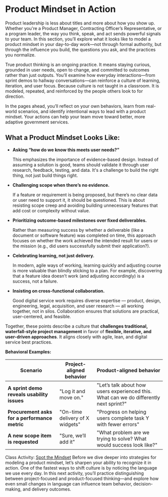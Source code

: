 # Product Mindset in Action 

Product leadership is less about titles and more about how you show up. Whether you're a Product Manager, Contracting Officer’s Representative, or a program leader, the way you think, speak, and act sends powerful signals to your team. In this section, you’ll explore what it looks like to model a product mindset in your day-to-day work—not through formal authority, but through the influence you build, the questions you ask, and the practices you normalize.

True product thinking is an ongoing practice. It means staying curious, grounded in user needs, open to change, and committed to outcomes rather than just outputs. You’ll examine how everyday interactions—from sprint demos to hallway conversations—can reinforce a culture of learning, iteration, and user focus. Because culture is not taught in a classroom. It is modeled, repeated, and reinforced by the people others look to for direction.

In the pages ahead, you’ll reflect on your own behaviors, learn from real-world scenarios, and identify intentional ways to lead with a product mindset. Your actions can help your team move toward better, more adaptive government services.

## What a Product Mindset Looks Like: 

* **Asking “how do we know this meets user needs?”**

  This emphasizes the importance of evidence-based design. Instead of assuming a solution is good, teams should validate it through user research, feedback, testing, and data. It's a challenge to build the right thing, not just build things right.

* **Challenging scope when there’s no evidence.**

  If a feature or requirement is being proposed, but there’s no clear data or user need to support it, it should be questioned. This is about resisting scope creep and avoiding building unnecessary features that add cost or complexity without value.

* **Prioritizing outcome-based milestones over fixed deliverables.**

  Rather than measuring success by whether a deliverable (like a document or software feature) was completed on time, this approach focuses on whether the work achieved the intended result for users or the mission (e.g., did users successfully submit their application?).

* **Celebrating learning, not just delivery.**

  In modern, agile ways of working, learning quickly and adjusting course is more valuable than blindly sticking to a plan. For example, discovering that a feature idea doesn’t work (and adjusting accordingly) is a success, not a failure.

* **Insisting on cross-functional collaboration.**

  Good digital service work requires diverse expertise — product, design, engineering, legal, acquisition, and user research — all working together, not in silos. Collaboration ensures that solutions are practical, user-centered, and feasible.

Together, these points describe a culture that **challenges traditional, waterfall-style project management** in favor of **flexible, iterative, and user-driven approaches**. It aligns closely with agile, lean, and digital service best practices.

**Behavioral Examples:** 

| Scenario | Project-aligned behavior | Product-aligned behavior |
| ----- | ----- | ----- |
| **A sprint demo reveals usability issues** | "Log it and move on." | "Let’s talk about how users experienced this. What can we do differently next sprint?" |
| **Procurement asks for a performance metric** | "On-time delivery of X widgets" | "Progress on helping users complete task Y with fewer errors" |
| **A new scope item is requested** | "Sure, we’ll add it" | "What problem are we trying to solve? What would success look like?" |

Class Activity: [Spot the Mindset](?tab=t.jpygjzcke3t4)  Before we dive deeper into strategies for modeling a product mindset, let’s sharpen your ability to recognize it in action. One of the fastest ways to shift culture is by noticing the language we use every day. In this next activity, you’ll practice distinguishing between project-focused and product-focused thinking—and explore how even small changes in language can influence team behavior, decision-making, and delivery outcomes.


